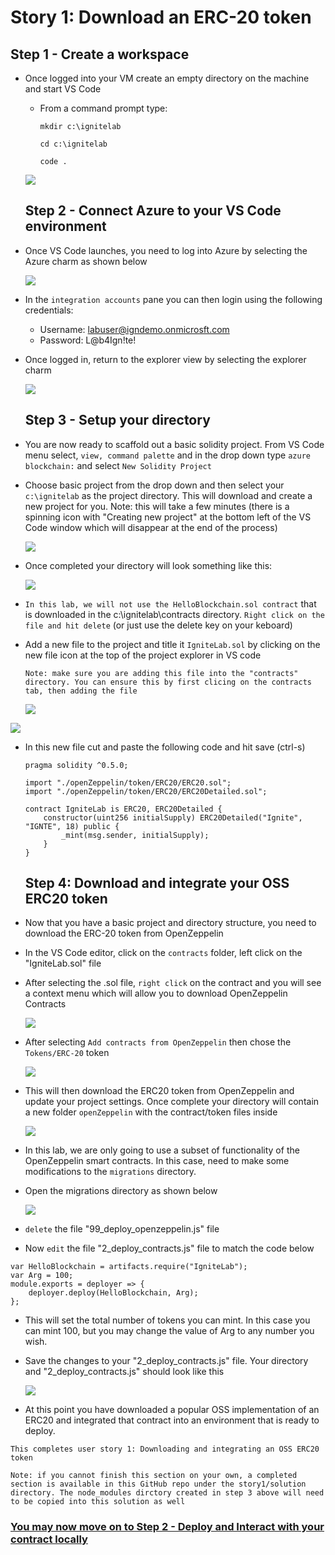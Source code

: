 # Story 1: Download an ERC-20 token

## Step 1 - Create a workspace

- Once logged into your VM create an empty directory on the machine and start VS Code

  - From a command prompt type:
    ```
    mkdir c:\ignitelab
    ```
    
    ```
    cd c:\ignitelab
    ```
    
    ```
    code .
    ```
    
    

  ![](../images/launchVSCode.png)

  ## Step 2 - Connect Azure to your VS Code environment

- Once VS Code launches, you need to log into Azure by selecting the Azure charm as shown below

  ![](../images/azureCharm.png)

- In the `integration accounts` pane you can then login using the following credentials:

  - Username: labuser@igndemo.onmicrosft.com
  - Password: L@b4Ign!te!

- Once logged in, return to the explorer view by selecting the explorer charm

  ![](../images/explorerCharm.png)

  ## Step 3 - Setup your directory 

- You are now ready to scaffold out a basic solidity project. From VS Code menu select, `view, command palette` and in the drop down type `azure blockchain:` and select `New Solidity Project` 

- Choose basic project from the drop down and then select your `c:\ignitelab` as the project directory. This will download and create a new project for you. Note: this will take a few minutes (there is a spinning icon with "Creating new project" at the bottom left of the VS Code window which will disappear at the end of the process)

  ![](../images/newSolidityProject.png)

- Once completed your directory will look something like this:

  ![](../images/projectUnboxComplete.png)

- `In this lab, we will not use the HelloBlockchain.sol contract` that is downloaded in the c:\ignitelab\contracts directory. `Right click on the file and hit delete` (or just use the delete key on your keboard)

- Add a new file to the project and title it `IgniteLab.sol` by clicking on the new file icon at the top of the project explorer in VS code

  `Note: make sure you are adding this file into the "contracts" directory. You can ensure this by first clicing on the contracts tab, then adding the file`

  ![](../images/newFileIcon.png)

![](../images/igniteLabSol.png)

- In this new file cut and paste the following code and hit save (ctrl-s)

  ```
  pragma solidity ^0.5.0;
  
  import "./openZeppelin/token/ERC20/ERC20.sol";
  import "./openZeppelin/token/ERC20/ERC20Detailed.sol";
  
  contract IgniteLab is ERC20, ERC20Detailed {
      constructor(uint256 initialSupply) ERC20Detailed("Ignite", "IGNTE", 18) public {
          _mint(msg.sender, initialSupply);
      }
  }
  ```

  ## Step 4: Download and integrate your OSS ERC20 token

- Now that you have a basic project and directory structure, you need to download the ERC-20 token from OpenZeppelin

- In the VS Code editor, click on the `contracts` folder, left click on the "IgniteLab.sol" file

- After selecting the .sol file, `right click` on the contract and you will see a context menu which will allow you to download OpenZeppelin Contracts

  ![](../images/rightClickOZ.png)

- After selecting `Add contracts from OpenZeppelin` then chose the `Tokens/ERC-20` token

  ![](../images/erc20Token.png)

- This will then download the ERC20 token from OpenZeppelin and update your project settings. Once complete your directory will contain a new folder `openZeppelin` with the contract/token files inside

  ![](../images/ozDirectory.png)

- In this lab, we are only going to use a subset of functionality of the OpenZeppelin smart contracts. In this case, need to make some modifications to the `migrations` directory.

- Open the migrations directory as shown below

  ![](../images/openMigrations.png)

- `delete` the file "99_deploy_openzeppelin.js" file

- Now `edit` the file "2_deploy_contracts.js" file to match the code below

```
var HelloBlockchain = artifacts.require("IgniteLab");
var Arg = 100;
module.exports = deployer => {
    deployer.deploy(HelloBlockchain, Arg);
};
```

- This will set the total number of tokens you can mint. In this case you can mint 100, but you may change the value of Arg to any number you wish.

- Save the changes to your "2_deploy_contracts.js" file. Your directory and "2_deploy_contracts.js" should look like this

  ![](../images/finalOZSetup.png)

- At this point you have downloaded a popular OSS implementation of an ERC20 and integrated that contract into an environment that is ready to deploy.


`This completes user story 1: Downloading and integrating an OSS ERC20 token`

`Note: if you cannot finish this section on your own, a completed section is available in this GitHub repo under the story1/solution directory. The node_modules dirctory created in step 3 above will need to be copied into this solution as well` 

### [You may now  move on to Step 2 - Deploy and Interact with your contract locally](../story2/story2.md)

